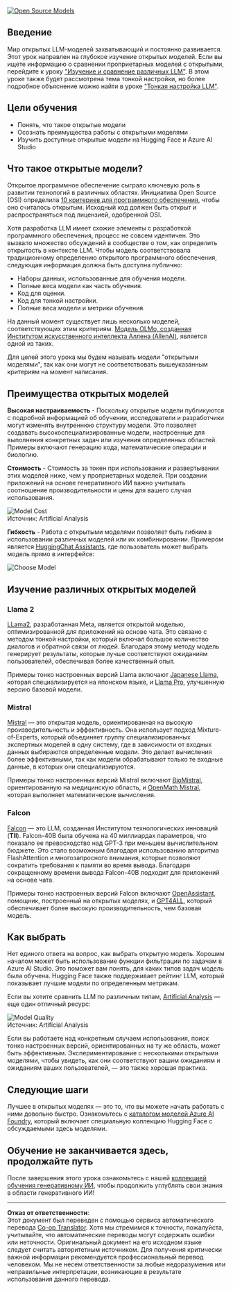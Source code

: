 <!--
CO_OP_TRANSLATOR_METADATA:
{
  "original_hash": "a8b2d4bb727c877ebf9edff8623d16b9",
  "translation_date": "2025-09-06T10:10:35+00:00",
  "source_file": "16-open-source-models/README.md",
  "language_code": "ru"
}
-->
[![Open Source Models](../../../translated_images/16-lesson-banner.6b56555e8404fda1716382db4832cecbe616ccd764de381f0af6cfd694d05f74.ru.png)](https://aka.ms/gen-ai-lesson16-gh?WT.mc_id=academic-105485-koreyst)

## Введение

Мир открытых LLM-моделей захватывающий и постоянно развивается. Этот урок направлен на глубокое изучение открытых моделей. Если вы ищете информацию о сравнении проприетарных моделей с открытыми, перейдите к уроку ["Изучение и сравнение различных LLM"](../02-exploring-and-comparing-different-llms/README.md?WT.mc_id=academic-105485-koreyst). В этом уроке также будет рассмотрена тема тонкой настройки, но более подробное объяснение можно найти в уроке ["Тонкая настройка LLM"](../18-fine-tuning/README.md?WT.mc_id=academic-105485-koreyst).

## Цели обучения

- Понять, что такое открытые модели
- Осознать преимущества работы с открытыми моделями
- Изучить доступные открытые модели на Hugging Face и Azure AI Studio

## Что такое открытые модели?

Открытое программное обеспечение сыграло ключевую роль в развитии технологий в различных областях. Инициатива Open Source (OSI) определила [10 критериев для программного обеспечения](https://web.archive.org/web/20241126001143/https://opensource.org/osd?WT.mc_id=academic-105485-koreyst), чтобы оно считалось открытым. Исходный код должен быть открыт и распространяться под лицензией, одобренной OSI.

Хотя разработка LLM имеет схожие элементы с разработкой программного обеспечения, процесс не совсем идентичен. Это вызвало множество обсуждений в сообществе о том, как определить открытость в контексте LLM. Чтобы модель соответствовала традиционному определению открытого программного обеспечения, следующая информация должна быть доступна публично:

- Наборы данных, использованные для обучения модели.
- Полные веса модели как часть обучения.
- Код для оценки.
- Код для тонкой настройки.
- Полные веса модели и метрики обучения.

На данный момент существует лишь несколько моделей, соответствующих этим критериям. [Модель OLMo, созданная Институтом искусственного интеллекта Аллена (AllenAI)](https://huggingface.co/allenai/OLMo-7B?WT.mc_id=academic-105485-koreyst), является одной из таких.

Для целей этого урока мы будем называть модели "открытыми моделями", так как они могут не соответствовать вышеуказанным критериям на момент написания.

## Преимущества открытых моделей

**Высокая настраиваемость** - Поскольку открытые модели публикуются с подробной информацией об обучении, исследователи и разработчики могут изменять внутреннюю структуру модели. Это позволяет создавать высокоспециализированные модели, настроенные для выполнения конкретных задач или изучения определенных областей. Примеры включают генерацию кода, математические операции и биологию.

**Стоимость** - Стоимость за токен при использовании и развертывании этих моделей ниже, чем у проприетарных моделей. При создании приложений на основе генеративного ИИ важно учитывать соотношение производительности и цены для вашего случая использования.

![Model Cost](../../../translated_images/model-price.3f5a3e4d32ae00b465325159e1f4ebe7b5861e95117518c6bfc37fe842950687.ru.png)  
Источник: Artificial Analysis

**Гибкость** - Работа с открытыми моделями позволяет быть гибким в использовании различных моделей или их комбинировании. Примером является [HuggingChat Assistants](https://huggingface.co/chat?WT.mc_id=academic-105485-koreyst), где пользователь может выбрать модель прямо в интерфейсе:

![Choose Model](../../../translated_images/choose-model.f095d15bbac922141591fd4fac586dc8d25e69b42abf305d441b84c238e293f2.ru.png)

## Изучение различных открытых моделей

### Llama 2

[LLama2](https://huggingface.co/meta-llama?WT.mc_id=academic-105485-koreyst), разработанная Meta, является открытой моделью, оптимизированной для приложений на основе чата. Это связано с методом тонкой настройки, который включал большое количество диалогов и обратной связи от людей. Благодаря этому методу модель генерирует результаты, которые лучше соответствуют ожиданиям пользователей, обеспечивая более качественный опыт.

Примеры тонко настроенных версий Llama включают [Japanese Llama](https://huggingface.co/elyza/ELYZA-japanese-Llama-2-7b?WT.mc_id=academic-105485-koreyst), которая специализируется на японском языке, и [Llama Pro](https://huggingface.co/TencentARC/LLaMA-Pro-8B?WT.mc_id=academic-105485-koreyst), улучшенную версию базовой модели.

### Mistral

[Mistral](https://huggingface.co/mistralai?WT.mc_id=academic-105485-koreyst) — это открытая модель, ориентированная на высокую производительность и эффективность. Она использует подход Mixture-of-Experts, который объединяет группу специализированных экспертных моделей в одну систему, где в зависимости от входных данных выбираются определенные модели. Это делает вычисления более эффективными, так как модели обрабатывают только те входные данные, в которых они специализируются.

Примеры тонко настроенных версий Mistral включают [BioMistral](https://huggingface.co/BioMistral/BioMistral-7B?text=Mon+nom+est+Thomas+et+mon+principal?WT.mc_id=academic-105485-koreyst), ориентированную на медицинскую область, и [OpenMath Mistral](https://huggingface.co/nvidia/OpenMath-Mistral-7B-v0.1-hf?WT.mc_id=academic-105485-koreyst), которая выполняет математические вычисления.

### Falcon

[Falcon](https://huggingface.co/tiiuae?WT.mc_id=academic-105485-koreyst) — это LLM, созданная Институтом технологических инноваций (**TII**). Falcon-40B была обучена на 40 миллиардах параметров, что показало ее превосходство над GPT-3 при меньшем вычислительном бюджете. Это стало возможным благодаря использованию алгоритма FlashAttention и многозапросного внимания, которые позволяют сократить требования к памяти во время вывода. Благодаря сокращенному времени вывода Falcon-40B подходит для приложений на основе чата.

Примеры тонко настроенных версий Falcon включают [OpenAssistant](https://huggingface.co/OpenAssistant/falcon-40b-sft-top1-560?WT.mc_id=academic-105485-koreyst), помощник, построенный на открытых моделях, и [GPT4ALL](https://huggingface.co/nomic-ai/gpt4all-falcon?WT.mc_id=academic-105485-koreyst), который обеспечивает более высокую производительность, чем базовая модель.

## Как выбрать

Нет единого ответа на вопрос, как выбрать открытую модель. Хорошим началом может быть использование функции фильтрации по задачам в Azure AI Studio. Это поможет вам понять, для каких типов задач модель была обучена. Hugging Face также поддерживает рейтинг LLM, который показывает лучшие модели по определенным метрикам.

Если вы хотите сравнить LLM по различным типам, [Artificial Analysis](https://artificialanalysis.ai/?WT.mc_id=academic-105485-koreyst) — еще один отличный ресурс:

![Model Quality](../../../translated_images/model-quality.aaae1c22e00f7ee1cd9dc186c611ac6ca6627eabd19e5364dce9e216d25ae8a5.ru.png)  
Источник: Artificial Analysis

Если вы работаете над конкретным случаем использования, поиск тонко настроенных версий, ориентированных на ту же область, может быть эффективным. Экспериментирование с несколькими открытыми моделями, чтобы увидеть, как они соответствуют вашим ожиданиям и ожиданиям ваших пользователей, — это также хорошая практика.

## Следующие шаги

Лучшее в открытых моделях — это то, что вы можете начать работать с ними довольно быстро. Ознакомьтесь с [каталогом моделей Azure AI Foundry](https://ai.azure.com?WT.mc_id=academic-105485-koreyst), который включает специальную коллекцию Hugging Face с обсуждаемыми здесь моделями.

## Обучение не заканчивается здесь, продолжайте путь

После завершения этого урока ознакомьтесь с нашей [коллекцией обучения генеративному ИИ](https://aka.ms/genai-collection?WT.mc_id=academic-105485-koreyst), чтобы продолжить углублять свои знания в области генеративного ИИ!

---

**Отказ от ответственности**:  
Этот документ был переведен с помощью сервиса автоматического перевода [Co-op Translator](https://github.com/Azure/co-op-translator). Хотя мы стремимся к точности, пожалуйста, учитывайте, что автоматические переводы могут содержать ошибки или неточности. Оригинальный документ на его исходном языке следует считать авторитетным источником. Для получения критически важной информации рекомендуется профессиональный перевод человеком. Мы не несем ответственности за любые недоразумения или неправильные интерпретации, возникающие в результате использования данного перевода.